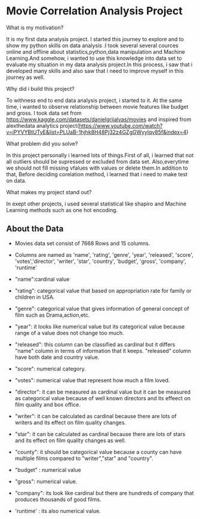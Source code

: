 
# Movie Correlation Analysis Project

What is my motivation?

It is my first data analysis project. I started this journey  to explore and  to show my python skills on data analysis .I took several several cources online and offline about statistics,python,data manipulation and Machine Learning.And somehow, i wanted to use this knowledge into data set to evaluate my situation in my data analysis project.In this process, i saw that i developed many skills and also saw that i need to improve myself in this journey as well.


Why did i build this project?

To withness end to end data analysis project, i started to it. At the same time, i wanted to observe relationship between movie features like budget and gross. I took data set from https://www.kaggle.com/datasets/danielgrijalvas/movies and inspired from alexthedata analytics project(https://www.youtube.com/watch?v=iPYVYBtUTyE&list=PLUaB-1hjhk8H48Pj32z4GZgGWyylqv85f&index=4)


What problem did you solve?

In this project personally i learned lots of things.First of all, i learned that not all outliers should be supressed or excluded from data set. Also,everytime we should not fill missing vfalues with values or delete them.In addition to that, Before deciding corelation method, i learned that i  need to make test on data.


What makes my project stand out?

In exept other projects, i used several statistical like shapiro and Machine Learning methods such as one hot encoding.



## About the Data

- Movies data set consist of 7668 Rows and 15 columns.

 
- Columns are named as 'name', 'rating', 'genre', 'year', 'released', 'score', 'votes','director', 'writer', 'star', 'country', 'budget', 'gross', 'company', 'runtime'

- "name":cardinal value
- "rating": categorical value that based on appropriation rate for family or children in USA.
- "genre": categorical value that gives information of general concept of film such as Drama,action,etc.
- "year": it looks like numerical value but its categorical value because range of a value does not change too much.
- "released": this column can be classified as cardinal but it differs "name" column in terms of information that it keeps. "released" column have both date and country value.
- "score": numerical category.
- "votes": numerical value that represent how much a film loved.
- "director": it can be measured as cardinal value but it can be measured as categorical value because of well known directors and its effeect on film quality and box office.
- "writer": it can be calculated as cardinal because there are lots of writers and its effect on film quality changes.
- "star": it can be calculated as cardinal because there are lots of stars and its effect on film quality changes as well.
- "county": it should be categorical value because a county can have multiple films compared to "writer","star" and "country".
- "budget" : numerical value
- "gross": numerical value.
- "company": its look like cardinal but there are hundreds of company that produces thousands of good films.
- 'runtime' : its also numerical value.



